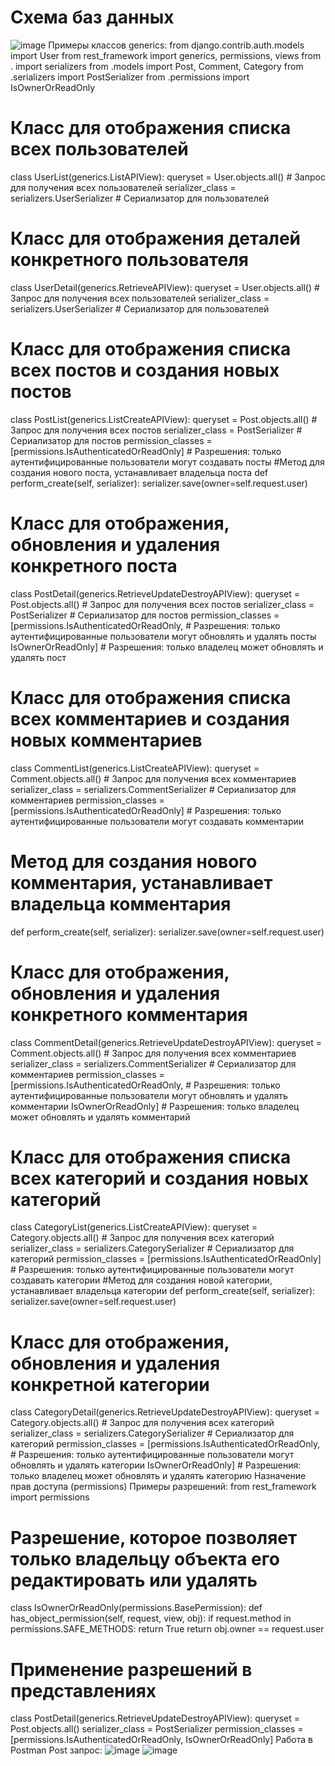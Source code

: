 # Схема баз данных 
![image](https://github.com/user-attachments/assets/6bb213a7-b1b7-4e02-9047-d1c5f9295642)
Примеры классов generics: from django.contrib.auth.models import User
from rest_framework import generics, permissions, views
from . import serializers from .models import Post, Comment, Category from .serializers import PostSerializer from .permissions import IsOwnerOrReadOnly
# Класс для отображения списка всех пользователей
class UserList(generics.ListAPIView): queryset = User.objects.all() # Запрос для получения всех пользователей serializer_class = serializers.UserSerializer # Сериализатор для пользователей
# Класс для отображения деталей конкретного пользователя
class UserDetail(generics.RetrieveAPIView): queryset = User.objects.all() # Запрос для получения всех пользователей serializer_class = serializers.UserSerializer # Сериализатор для пользователей
# Класс для отображения списка всех постов и создания новых постов
class PostList(generics.ListCreateAPIView): queryset = Post.objects.all() # Запрос для получения всех постов serializer_class = PostSerializer # Сериализатор для постов permission_classes = [permissions.IsAuthenticatedOrReadOnly] # Разрешения: только аутентифицированные пользователи могут создавать посты
#Метод для создания нового поста, устанавливает владельца поста
def perform_create(self, serializer):
    serializer.save(owner=self.request.user)
# Класс для отображения, обновления и удаления конкретного поста
class PostDetail(generics.RetrieveUpdateDestroyAPIView): queryset = Post.objects.all() # Запрос для получения всех постов serializer_class = PostSerializer # Сериализатор для постов permission_classes = [permissions.IsAuthenticatedOrReadOnly, # Разрешения: только аутентифицированные пользователи могут обновлять и удалять посты IsOwnerOrReadOnly] # Разрешения: только владелец может обновлять и удалять пост
# Класс для отображения списка всех комментариев и создания новых комментариев
class CommentList(generics.ListCreateAPIView): queryset = Comment.objects.all() # Запрос для получения всех комментариев serializer_class = serializers.CommentSerializer # Сериализатор для комментариев permission_classes = [permissions.IsAuthenticatedOrReadOnly] # Разрешения: только аутентифицированные пользователи могут создавать комментарии
# Метод для создания нового комментария, устанавливает владельца комментария
def perform_create(self, serializer):
    serializer.save(owner=self.request.user)
# Класс для отображения, обновления и удаления конкретного комментария
class CommentDetail(generics.RetrieveUpdateDestroyAPIView): queryset = Comment.objects.all() # Запрос для получения всех комментариев serializer_class = serializers.CommentSerializer # Сериализатор для комментариев permission_classes = [permissions.IsAuthenticatedOrReadOnly, # Разрешения: только аутентифицированные пользователи могут обновлять и удалять комментарии IsOwnerOrReadOnly] # Разрешения: только владелец может обновлять и удалять комментарий
# Класс для отображения списка всех категорий и создания новых категорий
class CategoryList(generics.ListCreateAPIView): queryset = Category.objects.all() # Запрос для получения всех категорий serializer_class = serializers.CategorySerializer # Сериализатор для категорий permission_classes = [permissions.IsAuthenticatedOrReadOnly] # Разрешения: только аутентифицированные пользователи могут создавать категории
#Метод для создания новой категории, устанавливает владельца категории
def perform_create(self, serializer):
    serializer.save(owner=self.request.user)
# Класс для отображения, обновления и удаления конкретной категории
class CategoryDetail(generics.RetrieveUpdateDestroyAPIView): queryset = Category.objects.all() # Запрос для получения всех категорий serializer_class = serializers.CategorySerializer # Сериализатор для категорий permission_classes = [permissions.IsAuthenticatedOrReadOnly, # Разрешения: только аутентифицированные пользователи могут обновлять и удалять категории IsOwnerOrReadOnly] # Разрешения: только владелец может обновлять и удалять категорию
Назначение прав доступа (permissions) Примеры разрешений: from rest_framework import permissions
# Разрешение, которое позволяет только владельцу объекта его редактировать или удалять
class IsOwnerOrReadOnly(permissions.BasePermission): def has_object_permission(self, request, view, obj): if request.method in permissions.SAFE_METHODS: return True return obj.owner == request.user
# Применение разрешений в представлениях
class PostDetail(generics.RetrieveUpdateDestroyAPIView): queryset = Post.objects.all() serializer_class = PostSerializer permission_classes = [permissions.IsAuthenticatedOrReadOnly, IsOwnerOrReadOnly]
Работа в Postman Post запрос:
![image](https://github.com/user-attachments/assets/5894285b-1146-4531-87a7-69f3c3895a6b)
![image](https://github.com/user-attachments/assets/7d2be608-eb95-43c7-8e97-6a1de249ca79)



